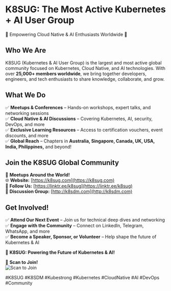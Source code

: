 # K8SUG: The Most Active Kubernetes + AI User Group  
🚀 Empowering Cloud Native & AI Enthusiasts Worldwide 🚀  

## Who We Are  
K8SUG (Kubernetes & AI User Group) is the largest and most active global community focused on Kubernetes, Cloud Native, and AI technologies. With over **25,000+ members worldwide**, we bring together developers, engineers, and tech enthusiasts to share knowledge, collaborate, and grow.  

## What We Do  
✅ **Meetups & Conferences** – Hands-on workshops, expert talks, and networking sessions  
✅ **Cloud Native & AI Discussions** – Covering Kubernetes, AI, security, DevOps, and more  
✅ **Exclusive Learning Resources** – Access to certification vouchers, event discounts, and more  
✅ **Global Reach** – Chapters in **Australia, Singapore, Canada, UK, USA, India, Philippines,** and beyond!  

## Join the K8SUG Global Community  
📍 **Meetups Around the World!**  
🌐 **Website:** [https://k8sug.com](https://k8sug.com)  
📢 **Follow Us:** [https://linktr.ee/k8sug](https://linktr.ee/k8sug)  
💬 **Discussion Group:** [http://k8sdm.com](http://k8sdm.com)  

## Get Involved!  
✅ **Attend Our Next Event** – Join us for technical deep dives and networking  
✅ **Engage with the Community** – Connect on LinkedIn, Telegram, WhatsApp, and more  
✅ **Become a Speaker, Sponsor, or Volunteer** – Help shape the future of Kubernetes & AI  

🚀 **K8SUG: Powering the Future of Kubernetes & AI!**  

📲 **Scan to Join!**  
![Scan to Join](https://raw.githubusercontent.com/k8sug/.github/main/qrcode_linktr.ee.png)

#K8SUG #K8SDM #Kubestrong #Kubernetes #CloudNative #AI #DevOps #Community  
